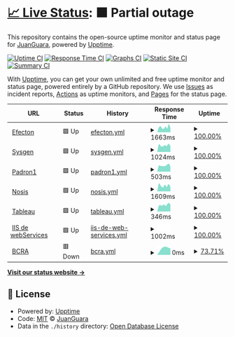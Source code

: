# [📈 Live Status](https://juanguara.github.io/upptime): <!--live status--> **🟧 Partial outage**

This repository contains the open-source uptime monitor and status page for [JuanGuara](https://juanguara.github.io/upptime), powered by [Upptime](https://github.com/upptime/upptime).

[![Uptime CI](https://github.com/juanguara/upptime/workflows/Uptime%20CI/badge.svg)](https://github.com/juanguara/upptime/actions?query=workflow%3A%22Uptime+CI%22)
[![Response Time CI](https://github.com/juanguara/upptime/workflows/Response%20Time%20CI/badge.svg)](https://github.com/juanguara/upptime/actions?query=workflow%3A%22Response+Time+CI%22)
[![Graphs CI](https://github.com/juanguara/upptime/workflows/Graphs%20CI/badge.svg)](https://github.com/juanguara/upptime/actions?query=workflow%3A%22Graphs+CI%22)
[![Static Site CI](https://github.com/juanguara/upptime/workflows/Static%20Site%20CI/badge.svg)](https://github.com/juanguara/upptime/actions?query=workflow%3A%22Static+Site+CI%22)
[![Summary CI](https://github.com/juanguara/upptime/workflows/Summary%20CI/badge.svg)](https://github.com/juanguara/upptime/actions?query=workflow%3A%22Summary+CI%22)

With [Upptime](https://upptime.js.org), you can get your own unlimited and free uptime monitor and status page, powered entirely by a GitHub repository. We use [Issues](https://github.com/juanguara/upptime/issues) as incident reports, [Actions](https://github.com/juanguara/upptime/actions) as uptime monitors, and [Pages](https://juanguara.github.io/upptime) for the status page.

<!--start: status pages-->
<!-- This summary is generated by Upptime (https://github.com/upptime/upptime) -->
<!-- Do not edit this manually, your changes will be overwritten -->
<!-- prettier-ignore -->
| URL | Status | History | Response Time | Uptime |
| --- | ------ | ------- | ------------- | ------ |
| <img alt="" src="https://favicons.githubusercontent.com/prestamo.efecton.com.ar" height="13"> [Efecton](https://prestamo.efecton.com.ar) | 🟩 Up | [efecton.yml](https://github.com/juanguara/upptime/commits/HEAD/history/efecton.yml) | <details><summary><img alt="Response time graph" src="./graphs/efecton/response-time-week.png" height="20"> 1663ms</summary><br><a href="https://juanguara.github.io/upptime/history/efecton"><img alt="Response time 1663" src="https://img.shields.io/endpoint?url=https%3A%2F%2Fraw.githubusercontent.com%2Fjuanguara%2Fupptime%2FHEAD%2Fapi%2Fefecton%2Fresponse-time.json"></a><br><a href="https://juanguara.github.io/upptime/history/efecton"><img alt="24-hour response time 1663" src="https://img.shields.io/endpoint?url=https%3A%2F%2Fraw.githubusercontent.com%2Fjuanguara%2Fupptime%2FHEAD%2Fapi%2Fefecton%2Fresponse-time-day.json"></a><br><a href="https://juanguara.github.io/upptime/history/efecton"><img alt="7-day response time 1663" src="https://img.shields.io/endpoint?url=https%3A%2F%2Fraw.githubusercontent.com%2Fjuanguara%2Fupptime%2FHEAD%2Fapi%2Fefecton%2Fresponse-time-week.json"></a><br><a href="https://juanguara.github.io/upptime/history/efecton"><img alt="30-day response time 1663" src="https://img.shields.io/endpoint?url=https%3A%2F%2Fraw.githubusercontent.com%2Fjuanguara%2Fupptime%2FHEAD%2Fapi%2Fefecton%2Fresponse-time-month.json"></a><br><a href="https://juanguara.github.io/upptime/history/efecton"><img alt="1-year response time 1663" src="https://img.shields.io/endpoint?url=https%3A%2F%2Fraw.githubusercontent.com%2Fjuanguara%2Fupptime%2FHEAD%2Fapi%2Fefecton%2Fresponse-time-year.json"></a></details> | <details><summary><a href="https://juanguara.github.io/upptime/history/efecton">100.00%</a></summary><a href="https://juanguara.github.io/upptime/history/efecton"><img alt="All-time uptime 100.00%" src="https://img.shields.io/endpoint?url=https%3A%2F%2Fraw.githubusercontent.com%2Fjuanguara%2Fupptime%2FHEAD%2Fapi%2Fefecton%2Fuptime.json"></a><br><a href="https://juanguara.github.io/upptime/history/efecton"><img alt="24-hour uptime 100.00%" src="https://img.shields.io/endpoint?url=https%3A%2F%2Fraw.githubusercontent.com%2Fjuanguara%2Fupptime%2FHEAD%2Fapi%2Fefecton%2Fuptime-day.json"></a><br><a href="https://juanguara.github.io/upptime/history/efecton"><img alt="7-day uptime 100.00%" src="https://img.shields.io/endpoint?url=https%3A%2F%2Fraw.githubusercontent.com%2Fjuanguara%2Fupptime%2FHEAD%2Fapi%2Fefecton%2Fuptime-week.json"></a><br><a href="https://juanguara.github.io/upptime/history/efecton"><img alt="30-day uptime 100.00%" src="https://img.shields.io/endpoint?url=https%3A%2F%2Fraw.githubusercontent.com%2Fjuanguara%2Fupptime%2FHEAD%2Fapi%2Fefecton%2Fuptime-month.json"></a><br><a href="https://juanguara.github.io/upptime/history/efecton"><img alt="1-year uptime 100.00%" src="https://img.shields.io/endpoint?url=https%3A%2F%2Fraw.githubusercontent.com%2Fjuanguara%2Fupptime%2FHEAD%2Fapi%2Fefecton%2Fuptime-year.json"></a></details>
| <img alt="" src="https://favicons.githubusercontent.com/sms.cooperativacredikot.com.ar" height="13"> [Sysgen](http://sms.cooperativacredikot.com.ar/hgesmedmain.aspx) | 🟩 Up | [sysgen.yml](https://github.com/juanguara/upptime/commits/HEAD/history/sysgen.yml) | <details><summary><img alt="Response time graph" src="./graphs/sysgen/response-time-week.png" height="20"> 1024ms</summary><br><a href="https://juanguara.github.io/upptime/history/sysgen"><img alt="Response time 1024" src="https://img.shields.io/endpoint?url=https%3A%2F%2Fraw.githubusercontent.com%2Fjuanguara%2Fupptime%2FHEAD%2Fapi%2Fsysgen%2Fresponse-time.json"></a><br><a href="https://juanguara.github.io/upptime/history/sysgen"><img alt="24-hour response time 1024" src="https://img.shields.io/endpoint?url=https%3A%2F%2Fraw.githubusercontent.com%2Fjuanguara%2Fupptime%2FHEAD%2Fapi%2Fsysgen%2Fresponse-time-day.json"></a><br><a href="https://juanguara.github.io/upptime/history/sysgen"><img alt="7-day response time 1024" src="https://img.shields.io/endpoint?url=https%3A%2F%2Fraw.githubusercontent.com%2Fjuanguara%2Fupptime%2FHEAD%2Fapi%2Fsysgen%2Fresponse-time-week.json"></a><br><a href="https://juanguara.github.io/upptime/history/sysgen"><img alt="30-day response time 1024" src="https://img.shields.io/endpoint?url=https%3A%2F%2Fraw.githubusercontent.com%2Fjuanguara%2Fupptime%2FHEAD%2Fapi%2Fsysgen%2Fresponse-time-month.json"></a><br><a href="https://juanguara.github.io/upptime/history/sysgen"><img alt="1-year response time 1024" src="https://img.shields.io/endpoint?url=https%3A%2F%2Fraw.githubusercontent.com%2Fjuanguara%2Fupptime%2FHEAD%2Fapi%2Fsysgen%2Fresponse-time-year.json"></a></details> | <details><summary><a href="https://juanguara.github.io/upptime/history/sysgen">100.00%</a></summary><a href="https://juanguara.github.io/upptime/history/sysgen"><img alt="All-time uptime 100.00%" src="https://img.shields.io/endpoint?url=https%3A%2F%2Fraw.githubusercontent.com%2Fjuanguara%2Fupptime%2FHEAD%2Fapi%2Fsysgen%2Fuptime.json"></a><br><a href="https://juanguara.github.io/upptime/history/sysgen"><img alt="24-hour uptime 100.00%" src="https://img.shields.io/endpoint?url=https%3A%2F%2Fraw.githubusercontent.com%2Fjuanguara%2Fupptime%2FHEAD%2Fapi%2Fsysgen%2Fuptime-day.json"></a><br><a href="https://juanguara.github.io/upptime/history/sysgen"><img alt="7-day uptime 100.00%" src="https://img.shields.io/endpoint?url=https%3A%2F%2Fraw.githubusercontent.com%2Fjuanguara%2Fupptime%2FHEAD%2Fapi%2Fsysgen%2Fuptime-week.json"></a><br><a href="https://juanguara.github.io/upptime/history/sysgen"><img alt="30-day uptime 100.00%" src="https://img.shields.io/endpoint?url=https%3A%2F%2Fraw.githubusercontent.com%2Fjuanguara%2Fupptime%2FHEAD%2Fapi%2Fsysgen%2Fuptime-month.json"></a><br><a href="https://juanguara.github.io/upptime/history/sysgen"><img alt="1-year uptime 100.00%" src="https://img.shields.io/endpoint?url=https%3A%2F%2Fraw.githubusercontent.com%2Fjuanguara%2Fupptime%2FHEAD%2Fapi%2Fsysgen%2Fuptime-year.json"></a></details>
| <img alt="" src="https://favicons.githubusercontent.com/padronbcra.dyndns.info" height="13"> [Padron1](http://padronbcra.dyndns.info:9999/aconsultapaws.aspx?WSDL) | 🟩 Up | [padron1.yml](https://github.com/juanguara/upptime/commits/HEAD/history/padron1.yml) | <details><summary><img alt="Response time graph" src="./graphs/padron1/response-time-week.png" height="20"> 503ms</summary><br><a href="https://juanguara.github.io/upptime/history/padron1"><img alt="Response time 503" src="https://img.shields.io/endpoint?url=https%3A%2F%2Fraw.githubusercontent.com%2Fjuanguara%2Fupptime%2FHEAD%2Fapi%2Fpadron1%2Fresponse-time.json"></a><br><a href="https://juanguara.github.io/upptime/history/padron1"><img alt="24-hour response time 503" src="https://img.shields.io/endpoint?url=https%3A%2F%2Fraw.githubusercontent.com%2Fjuanguara%2Fupptime%2FHEAD%2Fapi%2Fpadron1%2Fresponse-time-day.json"></a><br><a href="https://juanguara.github.io/upptime/history/padron1"><img alt="7-day response time 503" src="https://img.shields.io/endpoint?url=https%3A%2F%2Fraw.githubusercontent.com%2Fjuanguara%2Fupptime%2FHEAD%2Fapi%2Fpadron1%2Fresponse-time-week.json"></a><br><a href="https://juanguara.github.io/upptime/history/padron1"><img alt="30-day response time 503" src="https://img.shields.io/endpoint?url=https%3A%2F%2Fraw.githubusercontent.com%2Fjuanguara%2Fupptime%2FHEAD%2Fapi%2Fpadron1%2Fresponse-time-month.json"></a><br><a href="https://juanguara.github.io/upptime/history/padron1"><img alt="1-year response time 503" src="https://img.shields.io/endpoint?url=https%3A%2F%2Fraw.githubusercontent.com%2Fjuanguara%2Fupptime%2FHEAD%2Fapi%2Fpadron1%2Fresponse-time-year.json"></a></details> | <details><summary><a href="https://juanguara.github.io/upptime/history/padron1">100.00%</a></summary><a href="https://juanguara.github.io/upptime/history/padron1"><img alt="All-time uptime 100.00%" src="https://img.shields.io/endpoint?url=https%3A%2F%2Fraw.githubusercontent.com%2Fjuanguara%2Fupptime%2FHEAD%2Fapi%2Fpadron1%2Fuptime.json"></a><br><a href="https://juanguara.github.io/upptime/history/padron1"><img alt="24-hour uptime 100.00%" src="https://img.shields.io/endpoint?url=https%3A%2F%2Fraw.githubusercontent.com%2Fjuanguara%2Fupptime%2FHEAD%2Fapi%2Fpadron1%2Fuptime-day.json"></a><br><a href="https://juanguara.github.io/upptime/history/padron1"><img alt="7-day uptime 100.00%" src="https://img.shields.io/endpoint?url=https%3A%2F%2Fraw.githubusercontent.com%2Fjuanguara%2Fupptime%2FHEAD%2Fapi%2Fpadron1%2Fuptime-week.json"></a><br><a href="https://juanguara.github.io/upptime/history/padron1"><img alt="30-day uptime 100.00%" src="https://img.shields.io/endpoint?url=https%3A%2F%2Fraw.githubusercontent.com%2Fjuanguara%2Fupptime%2FHEAD%2Fapi%2Fpadron1%2Fuptime-month.json"></a><br><a href="https://juanguara.github.io/upptime/history/padron1"><img alt="1-year uptime 100.00%" src="https://img.shields.io/endpoint?url=https%3A%2F%2Fraw.githubusercontent.com%2Fjuanguara%2Fupptime%2FHEAD%2Fapi%2Fpadron1%2Fuptime-year.json"></a></details>
| <img alt="" src="https://favicons.githubusercontent.com/ws02.nosis.com" height="13"> [Nosis](https://ws02.nosis.com/soap11) | 🟩 Up | [nosis.yml](https://github.com/juanguara/upptime/commits/HEAD/history/nosis.yml) | <details><summary><img alt="Response time graph" src="./graphs/nosis/response-time-week.png" height="20"> 1609ms</summary><br><a href="https://juanguara.github.io/upptime/history/nosis"><img alt="Response time 1609" src="https://img.shields.io/endpoint?url=https%3A%2F%2Fraw.githubusercontent.com%2Fjuanguara%2Fupptime%2FHEAD%2Fapi%2Fnosis%2Fresponse-time.json"></a><br><a href="https://juanguara.github.io/upptime/history/nosis"><img alt="24-hour response time 1609" src="https://img.shields.io/endpoint?url=https%3A%2F%2Fraw.githubusercontent.com%2Fjuanguara%2Fupptime%2FHEAD%2Fapi%2Fnosis%2Fresponse-time-day.json"></a><br><a href="https://juanguara.github.io/upptime/history/nosis"><img alt="7-day response time 1609" src="https://img.shields.io/endpoint?url=https%3A%2F%2Fraw.githubusercontent.com%2Fjuanguara%2Fupptime%2FHEAD%2Fapi%2Fnosis%2Fresponse-time-week.json"></a><br><a href="https://juanguara.github.io/upptime/history/nosis"><img alt="30-day response time 1609" src="https://img.shields.io/endpoint?url=https%3A%2F%2Fraw.githubusercontent.com%2Fjuanguara%2Fupptime%2FHEAD%2Fapi%2Fnosis%2Fresponse-time-month.json"></a><br><a href="https://juanguara.github.io/upptime/history/nosis"><img alt="1-year response time 1609" src="https://img.shields.io/endpoint?url=https%3A%2F%2Fraw.githubusercontent.com%2Fjuanguara%2Fupptime%2FHEAD%2Fapi%2Fnosis%2Fresponse-time-year.json"></a></details> | <details><summary><a href="https://juanguara.github.io/upptime/history/nosis">100.00%</a></summary><a href="https://juanguara.github.io/upptime/history/nosis"><img alt="All-time uptime 100.00%" src="https://img.shields.io/endpoint?url=https%3A%2F%2Fraw.githubusercontent.com%2Fjuanguara%2Fupptime%2FHEAD%2Fapi%2Fnosis%2Fuptime.json"></a><br><a href="https://juanguara.github.io/upptime/history/nosis"><img alt="24-hour uptime 100.00%" src="https://img.shields.io/endpoint?url=https%3A%2F%2Fraw.githubusercontent.com%2Fjuanguara%2Fupptime%2FHEAD%2Fapi%2Fnosis%2Fuptime-day.json"></a><br><a href="https://juanguara.github.io/upptime/history/nosis"><img alt="7-day uptime 100.00%" src="https://img.shields.io/endpoint?url=https%3A%2F%2Fraw.githubusercontent.com%2Fjuanguara%2Fupptime%2FHEAD%2Fapi%2Fnosis%2Fuptime-week.json"></a><br><a href="https://juanguara.github.io/upptime/history/nosis"><img alt="30-day uptime 100.00%" src="https://img.shields.io/endpoint?url=https%3A%2F%2Fraw.githubusercontent.com%2Fjuanguara%2Fupptime%2FHEAD%2Fapi%2Fnosis%2Fuptime-month.json"></a><br><a href="https://juanguara.github.io/upptime/history/nosis"><img alt="1-year uptime 100.00%" src="https://img.shields.io/endpoint?url=https%3A%2F%2Fraw.githubusercontent.com%2Fjuanguara%2Fupptime%2FHEAD%2Fapi%2Fnosis%2Fuptime-year.json"></a></details>
| <img alt="" src="https://favicons.githubusercontent.com/200.10.100.224" height="13"> [Tableau](http://200.10.100.224:8000/) | 🟩 Up | [tableau.yml](https://github.com/juanguara/upptime/commits/HEAD/history/tableau.yml) | <details><summary><img alt="Response time graph" src="./graphs/tableau/response-time-week.png" height="20"> 346ms</summary><br><a href="https://juanguara.github.io/upptime/history/tableau"><img alt="Response time 346" src="https://img.shields.io/endpoint?url=https%3A%2F%2Fraw.githubusercontent.com%2Fjuanguara%2Fupptime%2FHEAD%2Fapi%2Ftableau%2Fresponse-time.json"></a><br><a href="https://juanguara.github.io/upptime/history/tableau"><img alt="24-hour response time 346" src="https://img.shields.io/endpoint?url=https%3A%2F%2Fraw.githubusercontent.com%2Fjuanguara%2Fupptime%2FHEAD%2Fapi%2Ftableau%2Fresponse-time-day.json"></a><br><a href="https://juanguara.github.io/upptime/history/tableau"><img alt="7-day response time 346" src="https://img.shields.io/endpoint?url=https%3A%2F%2Fraw.githubusercontent.com%2Fjuanguara%2Fupptime%2FHEAD%2Fapi%2Ftableau%2Fresponse-time-week.json"></a><br><a href="https://juanguara.github.io/upptime/history/tableau"><img alt="30-day response time 346" src="https://img.shields.io/endpoint?url=https%3A%2F%2Fraw.githubusercontent.com%2Fjuanguara%2Fupptime%2FHEAD%2Fapi%2Ftableau%2Fresponse-time-month.json"></a><br><a href="https://juanguara.github.io/upptime/history/tableau"><img alt="1-year response time 346" src="https://img.shields.io/endpoint?url=https%3A%2F%2Fraw.githubusercontent.com%2Fjuanguara%2Fupptime%2FHEAD%2Fapi%2Ftableau%2Fresponse-time-year.json"></a></details> | <details><summary><a href="https://juanguara.github.io/upptime/history/tableau">100.00%</a></summary><a href="https://juanguara.github.io/upptime/history/tableau"><img alt="All-time uptime 100.00%" src="https://img.shields.io/endpoint?url=https%3A%2F%2Fraw.githubusercontent.com%2Fjuanguara%2Fupptime%2FHEAD%2Fapi%2Ftableau%2Fuptime.json"></a><br><a href="https://juanguara.github.io/upptime/history/tableau"><img alt="24-hour uptime 100.00%" src="https://img.shields.io/endpoint?url=https%3A%2F%2Fraw.githubusercontent.com%2Fjuanguara%2Fupptime%2FHEAD%2Fapi%2Ftableau%2Fuptime-day.json"></a><br><a href="https://juanguara.github.io/upptime/history/tableau"><img alt="7-day uptime 100.00%" src="https://img.shields.io/endpoint?url=https%3A%2F%2Fraw.githubusercontent.com%2Fjuanguara%2Fupptime%2FHEAD%2Fapi%2Ftableau%2Fuptime-week.json"></a><br><a href="https://juanguara.github.io/upptime/history/tableau"><img alt="30-day uptime 100.00%" src="https://img.shields.io/endpoint?url=https%3A%2F%2Fraw.githubusercontent.com%2Fjuanguara%2Fupptime%2FHEAD%2Fapi%2Ftableau%2Fuptime-month.json"></a><br><a href="https://juanguara.github.io/upptime/history/tableau"><img alt="1-year uptime 100.00%" src="https://img.shields.io/endpoint?url=https%3A%2F%2Fraw.githubusercontent.com%2Fjuanguara%2Fupptime%2FHEAD%2Fapi%2Ftableau%2Fuptime-year.json"></a></details>
| <img alt="" src="https://favicons.githubusercontent.com/200.32.52.130" height="13"> [IIS de webServices](http://200.32.52.130:8088/hgesmedmain.aspx) | 🟩 Up | [iis-de-web-services.yml](https://github.com/juanguara/upptime/commits/HEAD/history/iis-de-web-services.yml) | <details><summary><img alt="Response time graph" src="./graphs/iis-de-web-services/response-time-week.png" height="20"> 1002ms</summary><br><a href="https://juanguara.github.io/upptime/history/iis-de-web-services"><img alt="Response time 1002" src="https://img.shields.io/endpoint?url=https%3A%2F%2Fraw.githubusercontent.com%2Fjuanguara%2Fupptime%2FHEAD%2Fapi%2Fiis-de-web-services%2Fresponse-time.json"></a><br><a href="https://juanguara.github.io/upptime/history/iis-de-web-services"><img alt="24-hour response time 1002" src="https://img.shields.io/endpoint?url=https%3A%2F%2Fraw.githubusercontent.com%2Fjuanguara%2Fupptime%2FHEAD%2Fapi%2Fiis-de-web-services%2Fresponse-time-day.json"></a><br><a href="https://juanguara.github.io/upptime/history/iis-de-web-services"><img alt="7-day response time 1002" src="https://img.shields.io/endpoint?url=https%3A%2F%2Fraw.githubusercontent.com%2Fjuanguara%2Fupptime%2FHEAD%2Fapi%2Fiis-de-web-services%2Fresponse-time-week.json"></a><br><a href="https://juanguara.github.io/upptime/history/iis-de-web-services"><img alt="30-day response time 1002" src="https://img.shields.io/endpoint?url=https%3A%2F%2Fraw.githubusercontent.com%2Fjuanguara%2Fupptime%2FHEAD%2Fapi%2Fiis-de-web-services%2Fresponse-time-month.json"></a><br><a href="https://juanguara.github.io/upptime/history/iis-de-web-services"><img alt="1-year response time 1002" src="https://img.shields.io/endpoint?url=https%3A%2F%2Fraw.githubusercontent.com%2Fjuanguara%2Fupptime%2FHEAD%2Fapi%2Fiis-de-web-services%2Fresponse-time-year.json"></a></details> | <details><summary><a href="https://juanguara.github.io/upptime/history/iis-de-web-services">100.00%</a></summary><a href="https://juanguara.github.io/upptime/history/iis-de-web-services"><img alt="All-time uptime 100.00%" src="https://img.shields.io/endpoint?url=https%3A%2F%2Fraw.githubusercontent.com%2Fjuanguara%2Fupptime%2FHEAD%2Fapi%2Fiis-de-web-services%2Fuptime.json"></a><br><a href="https://juanguara.github.io/upptime/history/iis-de-web-services"><img alt="24-hour uptime 100.00%" src="https://img.shields.io/endpoint?url=https%3A%2F%2Fraw.githubusercontent.com%2Fjuanguara%2Fupptime%2FHEAD%2Fapi%2Fiis-de-web-services%2Fuptime-day.json"></a><br><a href="https://juanguara.github.io/upptime/history/iis-de-web-services"><img alt="7-day uptime 100.00%" src="https://img.shields.io/endpoint?url=https%3A%2F%2Fraw.githubusercontent.com%2Fjuanguara%2Fupptime%2FHEAD%2Fapi%2Fiis-de-web-services%2Fuptime-week.json"></a><br><a href="https://juanguara.github.io/upptime/history/iis-de-web-services"><img alt="30-day uptime 100.00%" src="https://img.shields.io/endpoint?url=https%3A%2F%2Fraw.githubusercontent.com%2Fjuanguara%2Fupptime%2FHEAD%2Fapi%2Fiis-de-web-services%2Fuptime-month.json"></a><br><a href="https://juanguara.github.io/upptime/history/iis-de-web-services"><img alt="1-year uptime 100.00%" src="https://img.shields.io/endpoint?url=https%3A%2F%2Fraw.githubusercontent.com%2Fjuanguara%2Fupptime%2FHEAD%2Fapi%2Fiis-de-web-services%2Fuptime-year.json"></a></details>
| <img alt="" src="https://favicons.githubusercontent.com/200.69.240.10" height="13"> [BCRA](http://200.69.240.10:9999/aconsultapaws.aspx) | 🟥 Down | [bcra.yml](https://github.com/juanguara/upptime/commits/HEAD/history/bcra.yml) | <details><summary><img alt="Response time graph" src="./graphs/bcra/response-time-week.png" height="20"> 0ms</summary><br><a href="https://juanguara.github.io/upptime/history/bcra"><img alt="Response time 0" src="https://img.shields.io/endpoint?url=https%3A%2F%2Fraw.githubusercontent.com%2Fjuanguara%2Fupptime%2FHEAD%2Fapi%2Fbcra%2Fresponse-time.json"></a><br><a href="https://juanguara.github.io/upptime/history/bcra"><img alt="24-hour response time 0" src="https://img.shields.io/endpoint?url=https%3A%2F%2Fraw.githubusercontent.com%2Fjuanguara%2Fupptime%2FHEAD%2Fapi%2Fbcra%2Fresponse-time-day.json"></a><br><a href="https://juanguara.github.io/upptime/history/bcra"><img alt="7-day response time 0" src="https://img.shields.io/endpoint?url=https%3A%2F%2Fraw.githubusercontent.com%2Fjuanguara%2Fupptime%2FHEAD%2Fapi%2Fbcra%2Fresponse-time-week.json"></a><br><a href="https://juanguara.github.io/upptime/history/bcra"><img alt="30-day response time 0" src="https://img.shields.io/endpoint?url=https%3A%2F%2Fraw.githubusercontent.com%2Fjuanguara%2Fupptime%2FHEAD%2Fapi%2Fbcra%2Fresponse-time-month.json"></a><br><a href="https://juanguara.github.io/upptime/history/bcra"><img alt="1-year response time 0" src="https://img.shields.io/endpoint?url=https%3A%2F%2Fraw.githubusercontent.com%2Fjuanguara%2Fupptime%2FHEAD%2Fapi%2Fbcra%2Fresponse-time-year.json"></a></details> | <details><summary><a href="https://juanguara.github.io/upptime/history/bcra">73.71%</a></summary><a href="https://juanguara.github.io/upptime/history/bcra"><img alt="All-time uptime 73.71%" src="https://img.shields.io/endpoint?url=https%3A%2F%2Fraw.githubusercontent.com%2Fjuanguara%2Fupptime%2FHEAD%2Fapi%2Fbcra%2Fuptime.json"></a><br><a href="https://juanguara.github.io/upptime/history/bcra"><img alt="24-hour uptime 73.71%" src="https://img.shields.io/endpoint?url=https%3A%2F%2Fraw.githubusercontent.com%2Fjuanguara%2Fupptime%2FHEAD%2Fapi%2Fbcra%2Fuptime-day.json"></a><br><a href="https://juanguara.github.io/upptime/history/bcra"><img alt="7-day uptime 73.71%" src="https://img.shields.io/endpoint?url=https%3A%2F%2Fraw.githubusercontent.com%2Fjuanguara%2Fupptime%2FHEAD%2Fapi%2Fbcra%2Fuptime-week.json"></a><br><a href="https://juanguara.github.io/upptime/history/bcra"><img alt="30-day uptime 73.71%" src="https://img.shields.io/endpoint?url=https%3A%2F%2Fraw.githubusercontent.com%2Fjuanguara%2Fupptime%2FHEAD%2Fapi%2Fbcra%2Fuptime-month.json"></a><br><a href="https://juanguara.github.io/upptime/history/bcra"><img alt="1-year uptime 73.71%" src="https://img.shields.io/endpoint?url=https%3A%2F%2Fraw.githubusercontent.com%2Fjuanguara%2Fupptime%2FHEAD%2Fapi%2Fbcra%2Fuptime-year.json"></a></details>

<!--end: status pages-->

[**Visit our status website →**](https://juanguara.github.io/upptime)

## 📄 License

- Powered by: [Upptime](https://github.com/upptime/upptime)
- Code: [MIT](./LICENSE) © [JuanGuara](https://juanguara.github.io/upptime)
- Data in the `./history` directory: [Open Database License](https://opendatacommons.org/licenses/odbl/1-0/)
